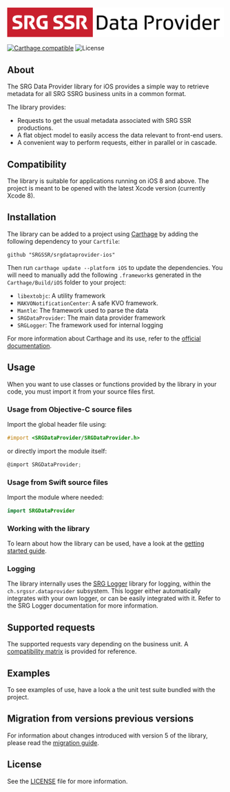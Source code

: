 ![SRG Data Provider logo](README-images/logo.png)

[![Carthage compatible](https://img.shields.io/badge/Carthage-compatible-4BC51D.svg?style=flat)](https://github.com/Carthage/Carthage) ![License](https://img.shields.io/badge/license-MIT-lightgrey.svg)

## About

The SRG Data Provider library for iOS provides a simple way to retrieve metadata for all SRG SSRG business units in a common format.

The library provides:

* Requests to get the usual metadata associated with SRG SSR productions.
* A flat object model to easily access the data relevant to front-end users.
* A convenient way to perform requests, either in parallel or in cascade.

## Compatibility

The library is suitable for applications running on iOS 8 and above. The project is meant to be opened with the latest Xcode version (currently Xcode 8).

## Installation

The library can be added to a project using [Carthage](https://github.com/Carthage/Carthage)  by adding the following dependency to your `Cartfile`:
    
```
github "SRGSSR/srgdataprovider-ios"
```

Then run `carthage update --platform iOS` to update the dependencies. You will need to manually add the following `.framework`s generated in the `Carthage/Build/iOS` folder to your project:

* `libextobjc`: A utility framework
* `MAKVONotificationCenter`: A safe KVO framework.
* `Mantle`: The framework used to parse the data
* `SRGDataProvider`: The main data provider framework
* `SRGLogger`: The framework used for internal logging

For more information about Carthage and its use, refer to the [official documentation](https://github.com/Carthage/Carthage).

## Usage

When you want to use classes or functions provided by the library in your code, you must import it from your source files first.

### Usage from Objective-C source files

Import the global header file using:

```objective-c
#import <SRGDataProvider/SRGDataProvider.h>
```

or directly import the module itself:

```objective-c
@import SRGDataProvider;
```

### Usage from Swift source files

Import the module where needed:

```swift
import SRGDataProvider
```

### Working with the library

To learn about how the library can be used, have a look at the [getting started guide](Documentation/Getting-started.md).

### Logging

The library internally uses the [SRG Logger](https://github.com/SRGSSR/srglogger-ios) library for logging, within the `ch.srgssr.dataprovider` subsystem. This logger either automatically integrates with your own logger, or can be easily integrated with it. Refer to the SRG Logger documentation for more information.

## Supported requests

The supported requests vary depending on the business unit. A [compatibility matrix](Documentation/Service-availability.md) is provided for reference.

## Examples

To see examples of use, have a look a the unit test suite bundled with the project.

## Migration from versions previous versions

For information about changes introduced with version 5 of the library, please read the [migration guide](Documentation/Migration-guide.md).

## License

See the [LICENSE](LICENSE) file for more information.
